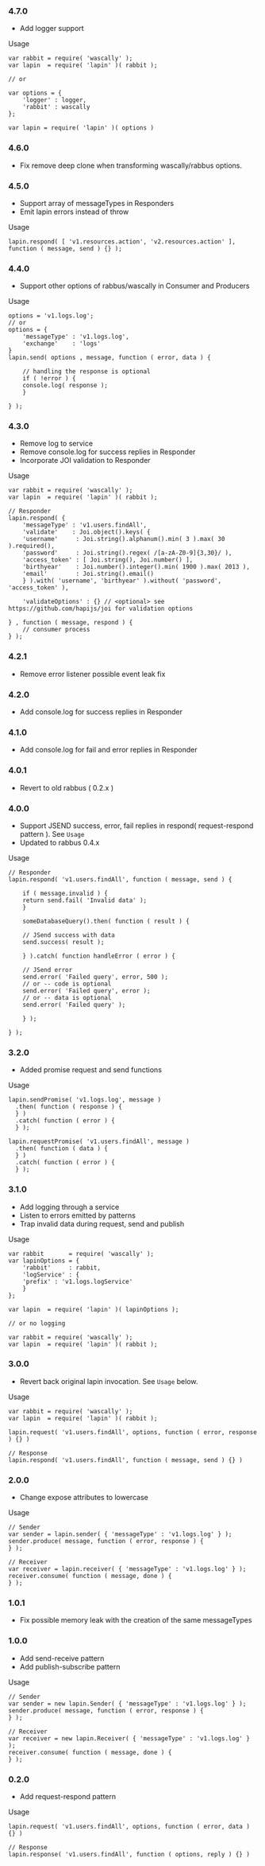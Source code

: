 ### 4.7.0
- Add logger support

Usage
```
var rabbit = require( 'wascally' );
var lapin  = require( 'lapin' )( rabbit );

// or

var options = {
    'logger' : logger,
    'rabbit' : wascally
};

var lapin = require( 'lapin' )( options )
```

### 4.6.0
- Fix remove deep clone when transforming wascally/rabbus options.

### 4.5.0
- Support array of messageTypes in Responders
- Emit lapin errors instead of throw

Usage
```
lapin.respond( [ 'v1.resources.action', 'v2.resources.action' ], function ( message, send ) {} );
```

### 4.4.0
- Support other options of rabbus/wascally in Consumer and Producers

Usage

```
options = 'v1.logs.log';
// or
options = {
    'messageType' : 'v1.logs.log',
    'exchange'    : 'logs'
}
lapin.send( options , message, function ( error, data ) {

    // handling the response is optional
    if ( !error ) {
	console.log( response );
    }

} );
```

### 4.3.0
- Remove log to service
- Remove console.log for success replies in Responder
- Incorporate JOI validation to Responder

Usage
```
var rabbit = require( 'wascally' );
var lapin  = require( 'lapin' )( rabbit );

// Responder
lapin.respond( {
    'messageType' : 'v1.users.findAll',
    'validate'    : Joi.object().keys( {
	'username'     : Joi.string().alphanum().min( 3 ).max( 30 ).required(),
	'password'     : Joi.string().regex( /[a-zA-Z0-9]{3,30}/ ),
	'access_token' : [ Joi.string(), Joi.number() ],
	'birthyear'    : Joi.number().integer().min( 1900 ).max( 2013 ),
	'email'        : Joi.string().email()
    } ).with( 'username', 'birthyear' ).without( 'password', 'access_token' ),

    'validateOptions' : {} // <optional> see https://github.com/hapijs/joi for validation options

} , function ( message, respond ) {
    // consumer process
} );
```

### 4.2.1
- Remove error listener possible event leak fix

### 4.2.0
- Add console.log for success replies in Responder

### 4.1.0
- Add console.log for fail and error replies in Responder

### 4.0.1
- Revert to old rabbus ( 0.2.x )

### 4.0.0
- Support JSEND success, error, fail replies in respond( request-respond pattern ). See `Usage`
- Updated to rabbus 0.4.x

Usage
```
// Responder
lapin.respond( 'v1.users.findAll', function ( message, send ) {

    if ( message.invalid ) {
	return send.fail( 'Invalid data' );
    }

    someDatabaseQuery().then( function ( result ) {

	// JSend success with data
	send.success( result );

    } ).catch( function handleError ( error ) {

	// JSend error
	send.error( 'Failed query', error, 500 );
	// or -- code is optional
	send.error( 'Failed query', error );
	// or -- data is optional
	send.error( 'Failed query' );

    } );

} );
```

### 3.2.0
- Added promise request and send functions

Usage
```
lapin.sendPromise( 'v1.logs.log', message )
  .then( function ( response ) {
  } )
  .catch( function ( error ) {
  } );

lapin.requestPromise( 'v1.users.findAll', message )
  .then( function ( data ) {
  } )
  .catch( function ( error ) {
  } );
```

### 3.1.0
- Add logging through a service
- Listen to errors emitted by patterns
- Trap invalid data during request, send and publish

Usage
```
var rabbit       = require( 'wascally' );
var lapinOptions = {
    'rabbit'     : rabbit,
    'logService' : {
	'prefix' : 'v1.logs.logService'
    }
};

var lapin  = require( 'lapin' )( lapinOptions );

// or no logging

var rabbit = require( 'wascally' );
var lapin  = require( 'lapin' )( rabbit );
```

### 3.0.0
- Revert back original lapin invocation. See `Usage` below.

Usage
```
var rabbit = require( 'wascally' );
var lapin  = require( 'lapin' )( rabbit );

lapin.request( 'v1.users.findAll', options, function ( error, response ) {} )

// Response
lapin.respond( 'v1.users.findAll', function ( message, send ) {} )
```

### 2.0.0
- Change expose attributes to lowercase

Usage
```
// Sender
var sender = lapin.sender( { 'messageType' : 'v1.logs.log' } );
sender.produce( message, function ( error, response ) {
} );

// Receiver
var receiver = lapin.receiver( { 'messageType' : 'v1.logs.log' } );
receiver.consume( function ( message, done ) {
} );
```

### 1.0.1
- Fix possible memory leak with the creation of the same messageTypes

### 1.0.0
- Add send-receive pattern
- Add publish-subscribe pattern

Usage
```
// Sender
var sender = new lapin.Sender( { 'messageType' : 'v1.logs.log' } );
sender.produce( message, function ( error, response ) {
} );

// Receiver
var receiver = new lapin.Receiver( { 'messageType' : 'v1.logs.log' } );
receiver.consume( function ( message, done ) {
} );
```

### 0.2.0
- Add request-respond pattern

Usage
```
lapin.request( 'v1.users.findAll', options, function ( error, data ) {} )

// Response
lapin.response( 'v1.users.findAll', function ( options, reply ) {} )
```
